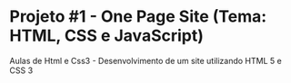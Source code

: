 # Projeto #1 - One Page Site (Tema: HTML, CSS e JavaScript)
Aulas de Html e Css3 - Desenvolvimento de um site utilizando HTML 5 e CSS 3
